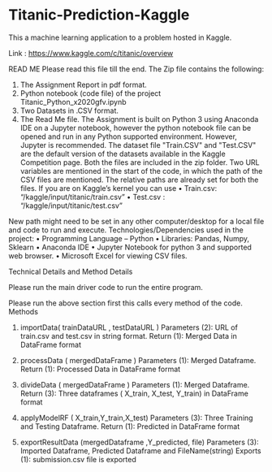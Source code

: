 # Titanic-Prediction-Kaggle
This a machine learning application to a problem hosted in Kaggle.

Link : https://www.kaggle.com/c/titanic/overview

READ ME
Please read this file till the end.
The Zip file contains the following:
1.	The Assignment Report in pdf format.
2.	Python notebook (code file) of the project Titanic_Python_x2020gfv.ipynb
3.	Two Datasets in .CSV format.
4.	The Read Me file.
The Assignment is built on Python 3 using Anaconda IDE on a Jupyter notebook, however the python notebook file can be opened and run in any Python supported environment. However, Jupyter is recommended.
The dataset file "Train.CSV" and "Test.CSV" are the default version of the datasets available in the Kaggle Competition page. Both the files are included in the zip folder.
Two URL variables are mentioned in the start of the code, in which the path of the CSV files are mentioned. The relative paths are already set for both the files.
If you are on Kaggle’s kernel you can use
•	Train.csv: “/kaggle/input/titanic/train.csv”
•	Test.csv : “/kaggle/input/titanic/test.csv”

New path might need to be set in any other computer/desktop for a local file and code to run and execute. 
Technologies/Dependencies used in the project: 
•	Programming Language – Python
•	Libraries: Pandas, Numpy, Sklearn
•	Anaconda IDE
•	Jupyter Notebook for python 3 and supported web browser.
•	Microsoft Excel for viewing CSV files.

Technical Details and Method Details

Please run the main driver code to run the entire program.
	
Please run the above section first this calls every method of the code.
Methods

1.	importData( trainDataURL , testDataURL )
Parameters (2): URL of train.csv and test.csv in string format.
Return (1): Merged Data in DataFrame format 

2.	processData ( mergedDataFrame )
Parameters (1): Merged Dataframe.
Return (1): Processed Data in DataFrame format 

3.	divideData ( mergedDataFrame )
Parameters (1): Merged Dataframe.
Return (3): Three dataframes ( X_train, X_test, Y_train) in DataFrame format 

4.	applyModelRF ( X_train,Y_train,X_test)
Parameters (3): Three Training and Testing Dataframe.
Return (1): Predicted in DataFrame format 

5.	exportResultData (mergedDataframe ,Y_predicted, file)
Parameters (3): Imported Dataframe, Predicted Dataframe and FileName(string)
Exports (1): submission.csv file is exported

